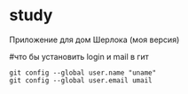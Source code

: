 # study
Приложение для дом Шерлока (моя версия)

#что бы установить login и mail в гит

    git config --global user.name "uname"
    git config --global user.email umail
